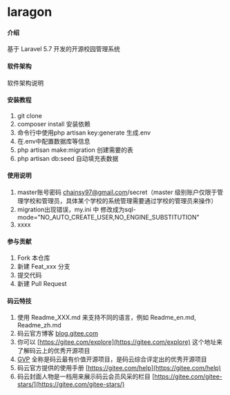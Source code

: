# laragon

#### 介绍
基于 Laravel 5.7 开发的开源校园管理系统 

#### 软件架构
软件架构说明


#### 安装教程

1. git clone
2. composer install 安装依赖
3. 命令行中使用php artisan key:generate 生成.env
4. 在.env中配置数据库等信息
5. php artisan make:migration 创建需要的表
6. php artisan db:seed 自动填充表数据


#### 使用说明

1. master账号密码 chainsy97@gmail.com/secret（master 级别账户仅限于管理学校和管理员，具体某个学校的系统管理需要通过学校的管理员来操作）
2. migration出现错误，my.ini 中 修改成为sql-mode="NO_AUTO_CREATE_USER,NO_ENGINE_SUBSTITUTION"
3. xxxx

#### 参与贡献

1. Fork 本仓库
2. 新建 Feat_xxx 分支
3. 提交代码
4. 新建 Pull Request


#### 码云特技

1. 使用 Readme\_XXX.md 来支持不同的语言，例如 Readme\_en.md, Readme\_zh.md
2. 码云官方博客 [blog.gitee.com](https://blog.gitee.com)
3. 你可以 [https://gitee.com/explore](https://gitee.com/explore) 这个地址来了解码云上的优秀开源项目
4. [GVP](https://gitee.com/gvp) 全称是码云最有价值开源项目，是码云综合评定出的优秀开源项目
5. 码云官方提供的使用手册 [https://gitee.com/help](https://gitee.com/help)
6. 码云封面人物是一档用来展示码云会员风采的栏目 [https://gitee.com/gitee-stars/](https://gitee.com/gitee-stars/)
